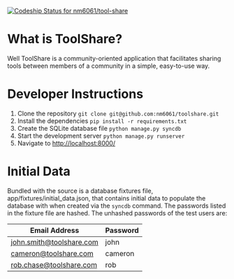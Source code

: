[ ![Codeship Status for nm6061/tool-share](https://www.codeship.io/projects/bfce8790-1b7c-0132-5846-72a9f7efc67d/status)](https://www.codeship.io/projects/34940)

What is ToolShare?
==================

Well ToolShare is a community-oriented application that facilitates sharing tools between members of a community in a simple, easy-to-use way.

Developer Instructions
======================

1. Clone the repository `git clone git@github.com:nm6061/toolshare.git`
2. Install the dependencies `pip install -r requirements.txt`
2. Create the SQLite database file `python manage.py syncdb`
3. Start the development server `python manage.py runserver`
4. Navigate to [http://localhost:8000/](http://localhost:8000/)

Initial Data
============

Bundled with the source is a database fixtures file, app/fixtures/initial_data.json, that contains initial data to populate the database with when created via the `syncdb` command. The passwords listed in the fixture file are hashed. The unhashed passwords of the test users are:


| Email Address            | Password |
| ------------------------ | -------- |
| john.smith@toolshare.com | john     |
| cameron@toolshare.com    | cameron  |
| rob.chase@toolshare.com  | rob      |
